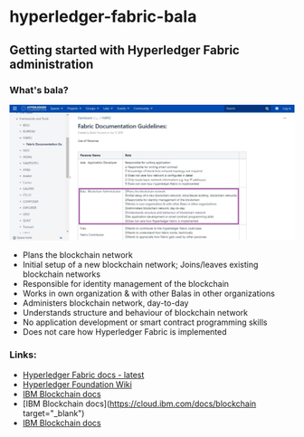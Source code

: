 # hyperledger-fabric-bala
## Getting started with Hyperledger Fabric administration

### What's bala?

![fabric-bala image](fabric-bala.jpg)

- Plans the blockchain network
- Initial setup of a new blockchain network; Joins/leaves existing  blockchain networks
- Responsible for identity management of the blockchain
- Works in own organization & with other Balas in other organizations
- Administers blockchain network, day-to-day
- Understands structure and behaviour of blockchain network
- No application development or smart contract programming skills
- Does not care how Hyperledger Fabric is implemented

### Links:
- [Hyperledger Fabric docs - latest](https://hyperledger-fabric.readthedocs.io/en/latest/)
- [Hyperledger Foundation Wiki](https://wiki.hyperledger.org/)
- [IBM Blockchain docs](https://cloud.ibm.com/docs/blockchain)
- [IBM Blockchain docs](https://cloud.ibm.com/docs/blockchain target="_blank")
- <a href="https://cloud.ibm.com/docs/blockchain" target="_blank">IBM Blockchain docs</a>
